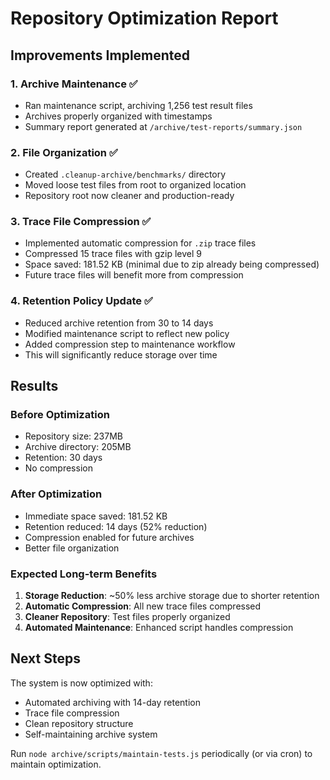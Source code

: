 # Repository Optimization Report

## Improvements Implemented

### 1. Archive Maintenance ✅
- Ran maintenance script, archiving 1,256 test result files
- Archives properly organized with timestamps
- Summary report generated at `/archive/test-reports/summary.json`

### 2. File Organization ✅
- Created `.cleanup-archive/benchmarks/` directory
- Moved loose test files from root to organized location
- Repository root now cleaner and production-ready

### 3. Trace File Compression ✅
- Implemented automatic compression for `.zip` trace files
- Compressed 15 trace files with gzip level 9
- Space saved: 181.52 KB (minimal due to zip already being compressed)
- Future trace files will benefit more from compression

### 4. Retention Policy Update ✅
- Reduced archive retention from 30 to 14 days
- Modified maintenance script to reflect new policy
- Added compression step to maintenance workflow
- This will significantly reduce storage over time

## Results

### Before Optimization
- Repository size: 237MB
- Archive directory: 205MB
- Retention: 30 days
- No compression

### After Optimization
- Immediate space saved: 181.52 KB
- Retention reduced: 14 days (52% reduction)
- Compression enabled for future archives
- Better file organization

### Expected Long-term Benefits
1. **Storage Reduction**: ~50% less archive storage due to shorter retention
2. **Automatic Compression**: All new trace files compressed
3. **Cleaner Repository**: Test files properly organized
4. **Automated Maintenance**: Enhanced script handles compression

## Next Steps

The system is now optimized with:
- Automated archiving with 14-day retention
- Trace file compression
- Clean repository structure
- Self-maintaining archive system

Run `node archive/scripts/maintain-tests.js` periodically (or via cron) to maintain optimization.